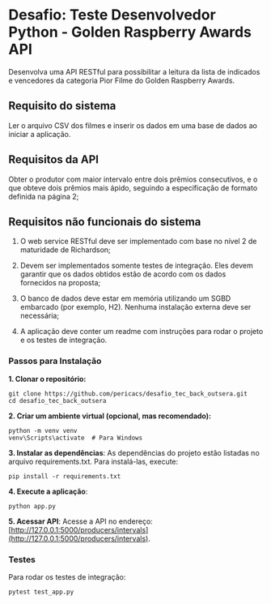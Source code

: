 
# Desafio: Teste Desenvolvedor Python - Golden Raspberry Awards API

Desenvolva uma API RESTful para possibilitar a leitura da lista de indicados e vencedores da categoria Pior Filme do Golden Raspberry Awards.

## Requisito do sistema

Ler o arquivo CSV dos filmes e inserir os dados em uma base de dados ao iniciar a aplicação.

## Requisitos da API

Obter o produtor com maior intervalo entre dois prêmios consecutivos, e o que obteve dois prêmios mais ápido, seguindo a especificação de formato definida na página 2;

## Requisitos não funcionais do sistema

1. O web service RESTful deve ser implementado com base no nível 2 de maturidade de Richardson;

2. Devem ser implementados somente testes de integração. Eles devem garantir que os dados obtidos estão de acordo com os dados fornecidos na proposta;

3. O banco de dados deve estar em memória utilizando um SGBD embarcado (por exemplo, H2). Nenhuma instalação externa deve ser necessária;

4. A aplicação deve conter um readme com instruções para rodar o projeto e os
testes de integração.

### Passos para Instalação

**1. Clonar o repositório:**

```
git clone https://github.com/pericacs/desafio_tec_back_outsera.git
cd desafio_tec_back_outsera
```

**2. Criar um ambiente virtual (opcional, mas recomendado):**

```
python -m venv venv
venv\Scripts\activate  # Para Windows
```
**3. Instalar as dependências**: As dependências do projeto estão listadas no arquivo requirements.txt. Para instalá-las, execute:

```
pip install -r requirements.txt
```
**4. Execute a aplicação**: 

```
python app.py
```

**5. Acessar API**: Acesse a API no endereço: [http://127.0.0.1:5000/producers/intervals](http://127.0.0.1:5000/producers/intervals).


### Testes

Para rodar os testes de integração:

```
pytest test_app.py
```

